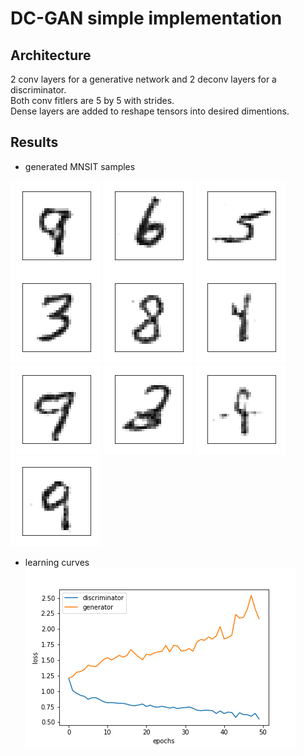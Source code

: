 # DC-GAN simple implementation

## Architecture
2 conv layers for a generative network and 2 deconv layers for a discriminator.   
Both conv fitlers are 5 by 5 with strides.   
Dense layers are added to reshape tensors into desired dimentions.  

## Results
- generated MNSIT samples 

![](figures/0.png)
![](figures/1.png)
![](figures/2.png)
![](figures/3.png)
![](figures/4.png)
![](figures/5.png)
![](figures/6.png)
![](figures/7.png)
![](figures/8.png)
![](figures/9.png)

- learning curves
![](figures/learning_curves.png)
